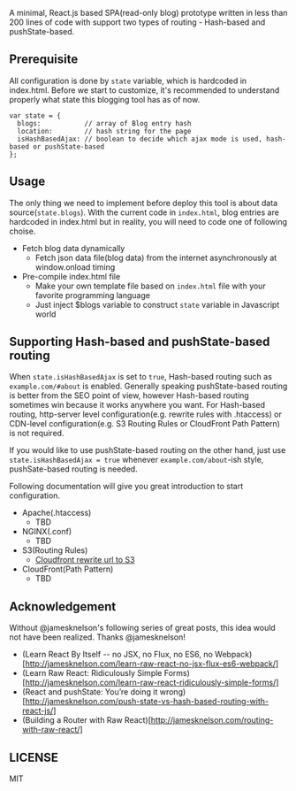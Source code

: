 A minimal, React.js based SPA(read-only blog) prototype written in less than 200 lines of code with support two types of routing - Hash-based and pushState-based.

## Prerequisite

All configuration is done by `state` variable, which is hardcoded in index.html. Before we start to customize, it's recommended to understand properly what state this blogging tool has as of now.

```
var state = {
  blogs:           // array of Blog entry hash
  location:        // hash string for the page
  isHashBasedAjax: // boolean to decide which ajax mode is used, hash-based or pushState-based
};
```

## Usage

The only thing we need to implement before deploy this tool is about data source(`state.blogs`). With the current code in `index.html`, blog entries are hardcoded in index.html but in reality, you will need to code one of following choise.

- Fetch blog data dynamically
  * Fetch json data file(blog data) from the internet asynchronously at window.onload timing
- Pre-compile index.html file
  * Make your own template file based on `index.html` file with your favorite programming language
  * Just inject $blogs variable to construct `state` variable in Javascript world

## Supporting Hash-based and pushState-based routing

When `state.isHashBasedAjax` is set to `true`, Hash-based routing such as `example.com/#about` is enabled. Generally speaking pushState-based routing is better from the SEO point of view, however Hash-based routing sometimes win because it works anywhere you want. For Hash-based routing, http-server level configuration(e.g. rewrite rules with .htaccess) or CDN-level configuration(e.g. S3 Routing Rules or CloudFront Path Pattern) is not required.

If you would like to use pushState-based routing on the other hand, just use `state.isHashBasedAjax = true` whenever `example.com/about`-ish style, pushSate-based routing is needed.

Following documentation will give you great introduction to start configuration.

- Apache(.htaccess)
  * TBD
- NGINX(.conf)
  * TBD
- S3(Routing Rules)
  * [Cloudfront rewrite url to S3](http://stackoverflow.com/a/29176968)
- CloudFront(Path Pattern)
  * TBD

## Acknowledgement 

Without @jamesknelson's following series of great posts, this idea would not have been realized. Thanks @jamesknelson!

- (Learn React By Itself -- no JSX, no Flux, no ES6, no Webpack)[http://jamesknelson.com/learn-raw-react-no-jsx-flux-es6-webpack/]
- (Learn Raw React: Ridiculously Simple Forms)[http://jamesknelson.com/learn-raw-react-ridiculously-simple-forms/]
- (React and pushState: You’re doing it wrong)[http://jamesknelson.com/push-state-vs-hash-based-routing-with-react-js/]
- (Building a Router with Raw React)[http://jamesknelson.com/routing-with-raw-react/]

## LICENSE

MIT
